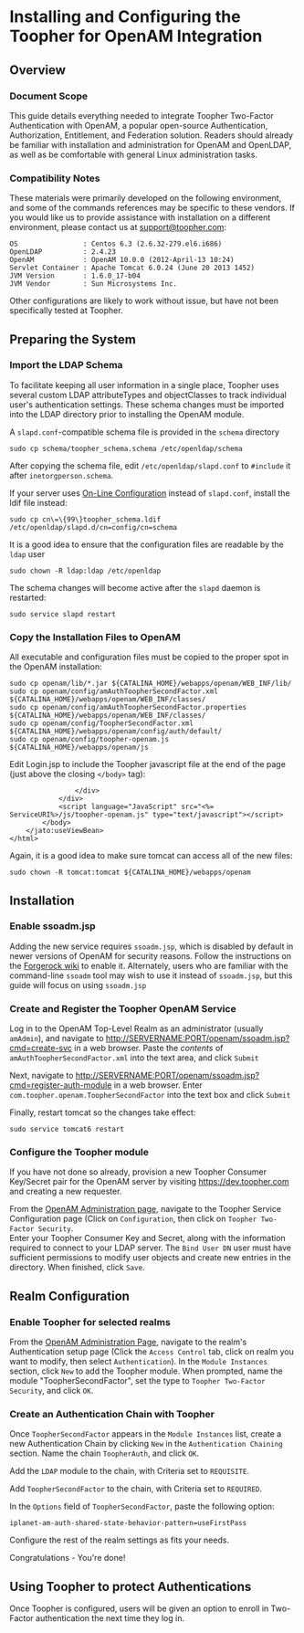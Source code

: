 Installing and Configuring the Toopher for OpenAM Integration
=============================================================

## Overview
### Document Scope
This guide details everything needed to integrate Toopher Two-Factor Authentication with OpenAM, a popular open-source
Authentication, Authorization, Entitlement, and Federation solution.  Readers should already be familiar with 
installation and administration for OpenAM and OpenLDAP, as well as be comfortable with general Linux
administration tasks.



### Compatibility Notes
These materials were primarily developed on the following environment, and some of the commands references may
be specific to these vendors.  If you would like us to provide assistance with installation on a different 
environment, please contact us at <support@toopher.com>:

    OS                : Centos 6.3 (2.6.32-279.el6.i686)
    OpenLDAP          : 2.4.23
    OpenAM            : OpenAM 10.0.0 (2012-April-13 10:24)
    Servlet Container : Apache Tomcat 6.0.24 (June 20 2013 1452)
    JVM Version       : 1.6.0_17-b04
    JVM Vendor        : Sun Microsystems Inc.

Other configurations are likely to work without issue, but have not been specifically tested at Toopher.

## Preparing the System
### Import the LDAP Schema
To facilitate keeping all user information in a single place, Toopher uses several custom LDAP
attributeTypes and objectClasses to track individual user's authentication settings.  These schema changes
must be imported into the LDAP directory prior to installing the OpenAM module.

A `slapd.conf`-compatible schema file is provided in the `schema` directory

    sudo cp schema/toopher_schema.schema /etc/openldap/schema

After copying the schema file, edit `/etc/openldap/slapd.conf` to `#include` it after `inetorgperson.schema`.

If your server uses [On-Line Configuration](http://www.zytrax.com/books/ldap/ch6/slapd-config.html) instead of `slapd.conf`,
install the ldif file instead:

    sudo cp cn\=\{99\}toopher_schema.ldif /etc/openldap/slapd.d/cn=config/cn=schema

It is a good idea to ensure that the configuration files are readable by the `ldap` user

    sudo chown -R ldap:ldap /etc/openldap

The schema changes will become active after the `slapd` daemon is restarted:

    sudo service slapd restart

### Copy the Installation Files to OpenAM
All executable and configuration files must be copied to the proper spot in the OpenAM installation:

    sudo cp openam/lib/*.jar ${CATALINA_HOME}/webapps/openam/WEB_INF/lib/
    sudo cp openam/config/amAuthToopherSecondFactor.xml ${CATALINA_HOME}/webapps/openam/WEB_INF/classes/
    sudo cp openam/config/amAuthToopherSecondFactor.properties ${CATALINA_HOME}/webapps/openam/WEB_INF/classes/
    sudo cp openam/config/ToopherSecondFactor.xml ${CATALINA_HOME}/webapps/openam/config/auth/default/
    sudo cp openam/config/toopher-openam.js ${CATALINA_HOME}/webapps/openam/js

Edit Login.jsp to include the Toopher javascript file at the end of the page (just above the closing `</body>` tag):

                    </div>
                </div>
                <script language="JavaScript" src="<%= ServiceURI%>/js/toopher-openam.js" type="text/javascript"></script>
            </body>
        </jato:useViewBean>
    </html>

Again, it is a good idea to make sure tomcat can access all of the new files:

    sudo chown -R tomcat:tomcat ${CATALINA_HOME}/webapps/openam

## Installation
### Enable ssoadm.jsp
Adding the new service requires `ssoadm.jsp`, which is disabled by default in newer versions of OpenAM for security
reasons.  Follow the instructions on the [Forgerock wiki](https://wikis.forgerock.org/confluence/display/openam/Activate+ssoadm.jsp)
to enable it.  Alternately, users who are familiar with the command-line `ssoadm` tool may wish to use
it instead of `ssoadm.jsp`, but this guide will focus on using `ssoadm.jsp`

### Create and Register the Toopher OpenAM Service
Log in to the OpenAM Top-Level Realm as an administrator (usually `amAdmin`), and navigate to 
<http://SERVERNAME:PORT/openam/ssoadm.jsp?cmd=create-svc> in a web browser.  Paste the *contents* of 
`amAuthToopherSecondFactor.xml` into the text area, and click `Submit`

Next, navigate to <http://SERVERNAME:PORT/openam/ssoadm.jsp?cmd=register-auth-module> in a web browser.
Enter `com.toopher.openam.ToopherSecondFactor` into the text box and click `Submit`

Finally, restart tomcat so the changes take effect:

    sudo service tomcat6 restart

### Configure the Toopher module
If you have not done so already, provision a new Toopher Consumer Key/Secret pair for the OpenAM server by visiting <https://dev.toopher.com> and creating a new requester.

From the [OpenAM Administration page](http://SERVERNAME:PORT/openam/task/Home), navigate to the Toopher Service
 Configuration page (Click on `Configuration`, then click on `Toopher Two-Factor Security`.  
Enter your Toopher Consumer Key and Secret, along with the information required to connect to your LDAP server.
The `Bind User DN` user must have sufficient permissions to modify user objects and create new entries in the directory. 
When finished, click `Save`.

## Realm Configuration
### Enable Toopher for selected realms
From the [OpenAM Administration Page](http://SERVERNAME:PORT/openam/task/Home), navigate to the realm's Authentication setup page (Click the `Access Control` tab, click on realm you want to modify, then select `Authentication`).  In the `Module Instances` section, click `New` to add the Toopher module.  When prompted, name the module "ToopherSecondFactor", set the type to `Toopher Two-Factor Security`, and click `OK`.

### Create an Authentication Chain with Toopher
Once `ToopherSecondFactor` appears in the `Module Instances` list, create a new Authentication Chain by clicking `New` in the `Authentication Chaining` section.  Name the chain `ToopherAuth`, and click `OK`.

Add the `LDAP` module to the chain, with Criteria set to `REQUISITE`.

Add `ToopherSecondFactor` to the chain, with Criteria set to `REQUIRED`.  

In the `Options` field of `ToopherSecondFactor`, paste the following option:

    iplanet-am-auth-shared-state-behavior-pattern=useFirstPass

Configure the rest of the realm settings as fits your needs.

Congratulations - You're done!

## Using Toopher to protect Authentications
Once Toopher is configured, users will be given an option to enroll in Two-Factor authentication the next time they log in.
